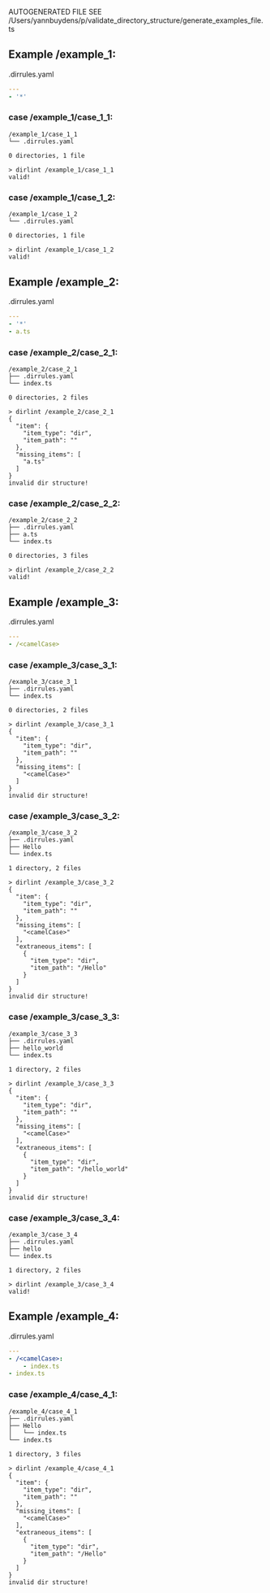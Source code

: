 AUTOGENERATED FILE SEE /Users/yannbuydens/p/validate_directory_structure/generate_examples_file.ts 

## Example /example_1:
.dirrules.yaml
```.dirrules.yaml
---
- '*'
```
### case /example_1/case_1_1: 
``` directory structure
/example_1/case_1_1
└── .dirrules.yaml

0 directories, 1 file
```

``` dirlint output 
> dirlint /example_1/case_1_1
valid! 
```

### case /example_1/case_1_2: 
``` directory structure
/example_1/case_1_2
└── .dirrules.yaml

0 directories, 1 file
```

``` dirlint output 
> dirlint /example_1/case_1_2
valid! 
```

## Example /example_2:
.dirrules.yaml
```.dirrules.yaml
---
- '*'
- a.ts
```
### case /example_2/case_2_1: 
``` directory structure
/example_2/case_2_1
├── .dirrules.yaml
└── index.ts

0 directories, 2 files
```

``` dirlint output 
> dirlint /example_2/case_2_1
{
  "item": {
    "item_type": "dir",
    "item_path": ""
  },
  "missing_items": [
    "a.ts"
  ]
}
invalid dir structure! 
```

### case /example_2/case_2_2: 
``` directory structure
/example_2/case_2_2
├── .dirrules.yaml
├── a.ts
└── index.ts

0 directories, 3 files
```

``` dirlint output 
> dirlint /example_2/case_2_2
valid! 
```

## Example /example_3:
.dirrules.yaml
```.dirrules.yaml
---
- /<camelCase>
```
### case /example_3/case_3_1: 
``` directory structure
/example_3/case_3_1
├── .dirrules.yaml
└── index.ts

0 directories, 2 files
```

``` dirlint output 
> dirlint /example_3/case_3_1
{
  "item": {
    "item_type": "dir",
    "item_path": ""
  },
  "missing_items": [
    "<camelCase>"
  ]
}
invalid dir structure! 
```

### case /example_3/case_3_2: 
``` directory structure
/example_3/case_3_2
├── .dirrules.yaml
├── Hello
└── index.ts

1 directory, 2 files
```

``` dirlint output 
> dirlint /example_3/case_3_2
{
  "item": {
    "item_type": "dir",
    "item_path": ""
  },
  "missing_items": [
    "<camelCase>"
  ],
  "extraneous_items": [
    {
      "item_type": "dir",
      "item_path": "/Hello"
    }
  ]
}
invalid dir structure! 
```

### case /example_3/case_3_3: 
``` directory structure
/example_3/case_3_3
├── .dirrules.yaml
├── hello_world
└── index.ts

1 directory, 2 files
```

``` dirlint output 
> dirlint /example_3/case_3_3
{
  "item": {
    "item_type": "dir",
    "item_path": ""
  },
  "missing_items": [
    "<camelCase>"
  ],
  "extraneous_items": [
    {
      "item_type": "dir",
      "item_path": "/hello_world"
    }
  ]
}
invalid dir structure! 
```

### case /example_3/case_3_4: 
``` directory structure
/example_3/case_3_4
├── .dirrules.yaml
├── hello
└── index.ts

1 directory, 2 files
```

``` dirlint output 
> dirlint /example_3/case_3_4
valid! 
```

## Example /example_4:
.dirrules.yaml
```.dirrules.yaml
---
- /<camelCase>:
    - index.ts
- index.ts
```
### case /example_4/case_4_1: 
``` directory structure
/example_4/case_4_1
├── .dirrules.yaml
├── Hello
│   └── index.ts
└── index.ts

1 directory, 3 files
```

``` dirlint output 
> dirlint /example_4/case_4_1
{
  "item": {
    "item_type": "dir",
    "item_path": ""
  },
  "missing_items": [
    "<camelCase>"
  ],
  "extraneous_items": [
    {
      "item_type": "dir",
      "item_path": "/Hello"
    }
  ]
}
invalid dir structure! 
```

